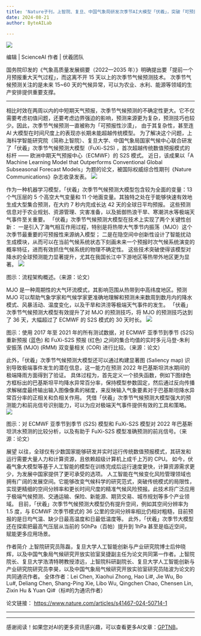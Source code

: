 ```yaml
---
title: 'Nature子刊，上智院、复旦、中国气象局研发次季节AI大模型「伏羲」，突破「可预报性沙漠」'
date: 2024-08-21
author: ByteAILab

---
```


![](https://image.jiqizhixin.com/uploads/editor/99b20465-63d4-4fd0-9ed4-47c6d09d54f4/640.png)

编辑 | ScienceAI
作者 | 伏羲团队

国务院印发的《气象高质量发展纲要（2022—2035 年）》明确提出要「提前一个月预报重大天气过程」，而这离不开 15 天以上的次季节气候预测技术。
次季节气候预测关注的是未来 15~60 天的气候异常，可以为农业、水利、能源等领域的生产安排提供重要支撑。

---

相比时效在两周以内的中短期天气预报，次季节气候预测的不确定性更大。它不仅需要考虑初值问题，还要考虑边界强迫的影响，预测来源更为复杂，预测技巧也较少。因此，次季节气候预测一直被称为「可预报性沙漠」，
由于其复杂性，甚至连 AI 大模型在时间尺度上的表现亦长期未能超越传统模型。
为了解决这个问题，上海科学智能研究院（简称上智院）、复旦大学、中国气象局国家气候中心联合研发了「伏羲」次季节气候预测大模型（FuXi-S2S) ，首次超越传统数值预报模式的标杆 —— 欧洲中期天气预报中心（ECMWF）的 S2S 模式。
近日，该成果以「A Machine Learning Model that Outperforms Conventional Global Subseasonal Forecast Models」为题的论文，被国际权威综合性期刊《Nature Communications》杂志收录发表。
![](https://image.jiqizhixin.com/uploads/editor/de6fd403-ecc5-4d85-9c97-e2f318d7431f/640.png)

作为一种机器学习模型，「伏羲」次季节气候预测大模型包含较为全面的变量：13 个气压层的 5 个高空大气变量和 11 个地面变量。其独特之处在于能够快速有效地生成大型集合预测，在大约 7 秒内完成长达 42 天的全球日平均预报。
这些预测信息对于农业规划、资源管理、灾害准备，以及抵御热浪干旱、寒潮洪水等极端天气事件至关重要。
「伏羲」次季节气候预测大模型在技术上实现了两个关键性创新：
一是引入了海气相互作用过程，特别是将热带大气季节内振荡（MJO）这个次季节最重要的可预报性来源纳入模型；
二是在隐空间中创新性设计了智能扰动生成模块，从而可以在当前气候系统状态下刻画未来一个预报时次气候系统演变的概率特征，进而有效抓住气候系统的物理不确定性。
这些技术突破使得该模型对降水的全球预测能力显著提升，尤其在我国长江中下游地区等热带外地区更为显著。
![](https://image.jiqizhixin.com/uploads/editor/ad038464-06d6-4ad1-9c95-063f2aabcd11/1724050017810.png)

图示：流程架构概述。（来源：论文）

MJO 是一种周期性的大气环流模式，其影响范围从热带到中高纬度地区。预测 MJO 可以帮助气象学家和气候学家更准确地理解和预测未来数周到数月内的降水模式、风暴活动、温度变化，以及干旱和洪涝等极端天气事件的发生。
「伏羲」次季节气候预测大模型有效提升了对 MJO 的预测技巧，将 MJO 的预测技巧达到了 36 天，大幅超过了 ECMWF 的 S2S 模式的 30 天时长。
![](https://image.jiqizhixin.com/uploads/editor/71ad88c0-9b62-444b-8fe5-acb8aa86d53c/640.png)

图示：使用 2017 年至 2021 年的所有测试数据，对 ECMWF 亚季节到季节 (S2S) 重新预报 (蓝色) 和 FuXi-S2S 预报 (红色) 之间的集合均值的实时多元马登-朱利安振荡 (MJO) (RMM) 双变量相关 (COR) 进行比较。（来源：论文）

此外，「伏羲」次季节气候预测大模型还可以通过构建显著图 (Saliency map) 识别导致极端事件发生的潜在信息，这一能力在预测 2022 年巴基斯坦洪水期间的极端降雨方面得到了验证。
具体过程为，首先定义一个损失函数，例如下图绿色方框标出的巴基斯坦平均降水异常百分率，保持模型参数固定，然后通过反向传播求解梯度最终输出输入图像像素的梯度，来反映输入气象要素对于巴基斯坦降水异常百分率的正相关和负相关作用。
凭借「伏羲」次季节气候预测大模型强大的预测能力和前兆信号识别能力，可以为应对极端天气事件提供有效的工具和策略。
![](https://image.jiqizhixin.com/uploads/editor/f4f62ea8-8327-49bb-ab69-40a0ac8ccd28/1724052988081.png)

图示：对 ECMWF 亚季节到季节 (S2S) 模型和 FuXi-S2S 模型对 2022 年巴基斯坦洪水预测的比较分析，以及有助于 FuXi-S2S 模型准确预测的前兆信号。（来源：论文）

展望
以往，全球仅有少数国家能够研发并实时运行传统数值预报模式，其研发和运行需要大量人力和计算资源，且依赖超级计算机上成千上万的 CPU。
如今，伏羲气象大模型等基于人工智能的模型在训练完成后运行速度更快，计算资源需求更少，为发展中国家提供了更可承受的选项。
人工智能在气候变化风险管理领域也拥有广阔的发展空间。它能够改变气候科学的研究范式，突破传统模式的局限性，实现更精细的空间分辨率和更长时间尺度的精准气候风险预报。此技术将广泛应用于极端气候预测、交通运输、保险、新能源、期货交易、城市规划等多个产业领域。
目前，「伏羲」次季节气候预测大模型仍有提升空间，例如其空间分辨率为 1.5 度，与 ECMWF 次季节模式的 36 公里的空间分辨率相比仍相对粗糙，目前预报的是日均气温、缺少日最高温度和日最低温度等。
此外，「伏羲」次季节大模型还在探索把最高气压层从当前的 50hPa（百帕）提升到 1hPa 甚至是临近空间，赋能更多应用场景。

作者简介
上智院研究员陈磊，复旦大学人工智能创新与产业研究院博士后仲晓辉，以及中国气象局气候研究开放实验室吴捷副主任为论文共同第一作者。上智院院长、复旦大学浩清特聘教授漆远，上智院科研副院长、复旦大学人工智能创新与产业研究院研究员李昊，以及中国气象局气候研究开放实验室研究员陆波为论文的共同通讯作者。
全体作者：Lei Chen, Xiaohui Zhong, Hao Li#, Jie Wu, Bo Lu#, Deliang Chen, Shang-Ping Xie, Libo Wu, Qingchen Chao, Chensen Lin, Zixin Hu & Yuan Qi#（标#的为通讯作者）

论文链接：
https://www.nature.com/articles/s41467-024-50714-1

---


---
感谢阅读！如果您对AI的更多资讯感兴趣，可以查看更多AI文章：[GPTNB](https://gptnb.com)。